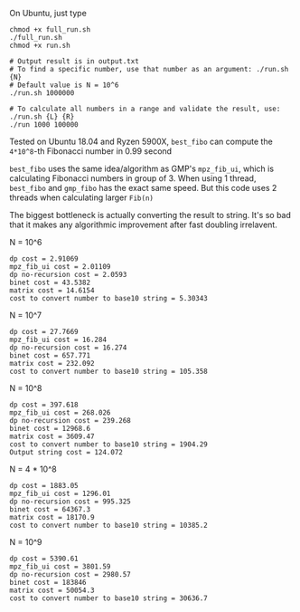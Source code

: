 On Ubuntu, just type
```
chmod +x full_run.sh
./full_run.sh
chmod +x run.sh

# Output result is in output.txt
# To find a specific number, use that number as an argument: ./run.sh {N}
# Default value is N = 10^6
./run.sh 1000000

# To calculate all numbers in a range and validate the result, use: ./run.sh {L} {R}
./run 1000 100000

```

Tested on Ubuntu 18.04 and Ryzen 5900X, `best_fibo` can compute the `4*10^8`-th Fibonacci number in 0.99 second

`best_fibo` uses the same idea/algorithm as GMP's `mpz_fib_ui`, which is calculating Fibonacci numbers in group of 3.
When using 1 thread, `best_fibo` and `gmp_fibo` has the exact same speed.
But this code uses 2 threads when calculating larger `Fib(n)`

The biggest bottleneck is actually converting the result to string. It's so bad that it makes any algorithmic improvement after fast doubling irrelavent.

N = 10^6
```
dp cost = 2.91069
mpz_fib_ui cost = 2.01109
dp no-recursion cost = 2.0593
binet cost = 43.5382
matrix cost = 14.6154
cost to convert number to base10 string = 5.30343
```

N = 10^7
```
dp cost = 27.7669
mpz_fib_ui cost = 16.284
dp no-recursion cost = 16.274
binet cost = 657.771
matrix cost = 232.092
cost to convert number to base10 string = 105.358
```

N = 10^8
```
dp cost = 397.618
mpz_fib_ui cost = 268.026
dp no-recursion cost = 239.268
binet cost = 12968.6
matrix cost = 3609.47
cost to convert number to base10 string = 1904.29
Output string cost = 124.072
```

N = 4 * 10^8
```
dp cost = 1883.05
mpz_fib_ui cost = 1296.01
dp no-recursion cost = 995.325
binet cost = 64367.3
matrix cost = 18170.9
cost to convert number to base10 string = 10385.2
```

N = 10^9
```
dp cost = 5390.61
mpz_fib_ui cost = 3801.59
dp no-recursion cost = 2980.57
binet cost = 183846
matrix cost = 50054.3
cost to convert number to base10 string = 30636.7
```
